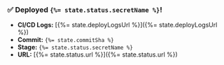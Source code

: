 ### ✅ Deployed `{%= state.status.secretName %}`!

- **CI/CD Logs:** [{%= state.deployLogsUrl %}]({%= state.deployLogsUrl %})
- **Commit:** `{%= state.commitSha %}`
- **Stage:** `{%= state.status.secretName %}`
- **URL:** [{%= state.status.url %}]({%= state.status.url %})
